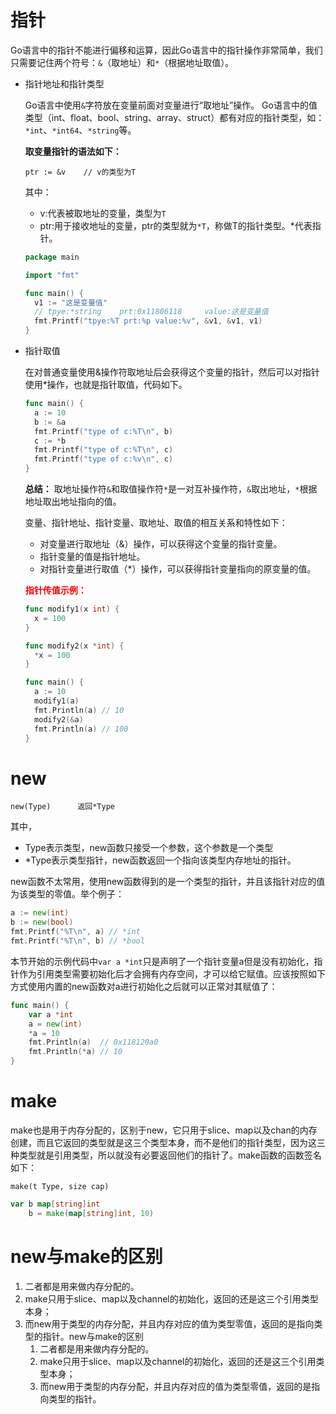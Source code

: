 # 指针

 Go语言中的指针不能进行偏移和运算，因此Go语言中的指针操作非常简单，我们只需要记住两个符号：`&`（取地址）和`*`（根据地址取值）。 

* 指针地址和指针类型

   Go语言中使用`&`字符放在变量前面对变量进行“取地址”操作。 Go语言中的值类型（int、float、bool、string、array、struct）都有对应的指针类型，如：`*int`、`*int64`、`*string`等。 

  **取变量指针的语法如下：**

  `ptr := &v    // v的类型为T`

  其中：

  - v:代表被取地址的变量，类型为`T`
  - ptr:用于接收地址的变量，ptr的类型就为`*T`，称做T的指针类型。*代表指针。

  ```go
  package main
  
  import "fmt"
  
  func main() {
  	v1 := "这是变量值"
  	// tpye:*string    prt:0x11806118     value:这是变量值
  	fmt.Printf("tpye:%T prt:%p value:%v", &v1, &v1, v1)
  }
  ```

* 指针取值

   在对普通变量使用&操作符取地址后会获得这个变量的指针，然后可以对指针使用*操作，也就是指针取值，代码如下。 

  ```go
  func main() {
  	a := 10
  	b := &a
  	fmt.Printf("type of c:%T\n", b)
  	c := *b
  	fmt.Printf("type of c:%T\n", c)
  	fmt.Printf("type of c:%v\n", c)
  }
  ```

  **总结：** 取地址操作符`&`和取值操作符`*`是一对互补操作符，`&`取出地址，`*`根据地址取出地址指向的值。

  变量、指针地址、指针变量、取地址、取值的相互关系和特性如下：

  - 对变量进行取地址（&）操作，可以获得这个变量的指针变量。
  - 指针变量的值是指针地址。
  - 对指针变量进行取值（*）操作，可以获得指针变量指向的原变量的值。

  <font color=#FF0000> **指针传值示例：** </font>

  ```go
  func modify1(x int) {
  	x = 100
  }
  
  func modify2(x *int) {
  	*x = 100
  }
  
  func main() {
  	a := 10
  	modify1(a)
  	fmt.Println(a) // 10
  	modify2(&a)
  	fmt.Println(a) // 100
  }
  ```

# new

`new(Type)      返回*Type`

其中，

- Type表示类型，new函数只接受一个参数，这个参数是一个类型
- *Type表示类型指针，new函数返回一个指向该类型内存地址的指针。

 new函数不太常用，使用new函数得到的是一个类型的指针，并且该指针对应的值为该类型的零值。举个例子： 

```go
a := new(int)
b := new(bool)
fmt.Printf("%T\n", a) // *int
fmt.Printf("%T\n", b) // *bool
```

 本节开始的示例代码中`var a *int`只是声明了一个指针变量a但是没有初始化，指针作为引用类型需要初始化后才会拥有内存空间，才可以给它赋值。应该按照如下方式使用内置的new函数对a进行初始化之后就可以正常对其赋值了： 

```go
func main() {
	var a *int
	a = new(int)
	*a = 10
	fmt.Println(a)  // 0x118120a0
	fmt.Println(*a) // 10
}
```



# make

 make也是用于内存分配的，区别于new，它只用于slice、map以及chan的内存创建，而且它返回的类型就是这三个类型本身，而不是他们的指针类型，因为这三种类型就是引用类型，所以就没有必要返回他们的指针了。make函数的函数签名如下： 

`make(t Type, size cap)`

```go
var b map[string]int
	b = make(map[string]int, 10)
```



# new与make的区别

1. 二者都是用来做内存分配的。
2. make只用于slice、map以及channel的初始化，返回的还是这三个引用类型本身；
3. 而new用于类型的内存分配，并且内存对应的值为类型零值，返回的是指向类型的指针。new与make的区别
   1. 二者都是用来做内存分配的。
   2. make只用于slice、map以及channel的初始化，返回的还是这三个引用类型本身；
   3. 而new用于类型的内存分配，并且内存对应的值为类型零值，返回的是指向类型的指针。

